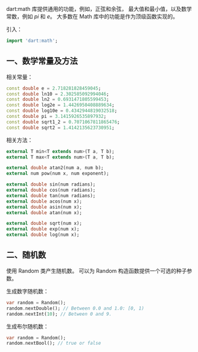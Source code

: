 dart:math 库提供通用的功能，例如，正弦和余弦， 最大值和最小值，以及数学常数，例如 _pi_ 和 _e_。 大多数在 Math 库中的功能是作为顶级函数实现的。

引入：
```dart
import 'dart:math';
```

<a name="nZFQT"></a>
## 一、数学常量及方法<br />
相关常量：
```dart
const double e = 2.718281828459045;
const double ln10 = 2.302585092994046;
const double ln2 = 0.6931471805599453;
const double log2e = 1.4426950408889634;
const double log10e = 0.4342944819032518;
const double pi = 3.1415926535897932;
const double sqrt1_2 = 0.7071067811865476;
const double sqrt2 = 1.4142135623730951;
```

相关方法：
```dart
external T min<T extends num>(T a, T b);
external T max<T extends num>(T a, T b);

external double atan2(num a, num b);
external num pow(num x, num exponent);

external double sin(num radians);
external double cos(num radians);
external double tan(num radians);
external double acos(num x);
external double asin(num x);
external double atan(num x);

external double sqrt(num x);
external double exp(num x);
external double log(num x);
```

<a name="Wthe2"></a>
## 二、随机数
使用 Random 类产生随机数。 可以为 Random 构造函数提供一个可选的种子参数。

生成数字随机数：
```dart
var random = Random();
random.nextDouble(); // Between 0.0 and 1.0: [0, 1)
random.nextInt(10); // Between 0 and 9.
```

生成布尔随机数：
```dart
var random = Random();
random.nextBool(); // true or false
```


